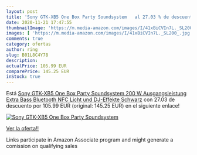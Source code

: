 ```yaml
---
layout: post
title: 'Sony GTK-XB5 One Box Party Soundsystem   al 27.03 % de descuento'
date: 2020-11-21 17:47:55
thumbnailImage: 'https://m.media-amazon.com/images/I/41xBiCVIn7L._SL200_.jpg'
images: [ 'https://m.media-amazon.com/images/I/41xBiCVIn7L._SL200_.jpg' ]
comments: true
category: ofertas
author: ring
slug: B01L8C4Y78
description:
actualPrice: 105.99 EUR
comparePrice: 145.25 EUR
inStock: true
---
```


Está [Sony GTK-XB5 One Box Party Soundsystem  200 W Ausgangsleistung  Extra Bass  Bluetooth  NFC  Licht und DJ-Effekte  Schwarz](https://www.amazon.de/dp/B01L8C4Y78/?tag=tolees0ca-21) con 27.03 de descuento por 105.99 EUR (original: 145.25 EUR) en el siguiente enlace!

[![Sony GTK-XB5 One Box Party Soundsystem  ](https://m.media-amazon.com/images/I/41xBiCVIn7L._SL200_.jpg)](https://www.amazon.de/dp/B01L8C4Y78/?tag=tolees0ca-21)

[Ver la oferta!!](https://www.amazon.de/dp/B01L8C4Y78/?tag=tolees0ca-21)

Links participate in Amazon Associate program and might generate a comission on qualifying sales


